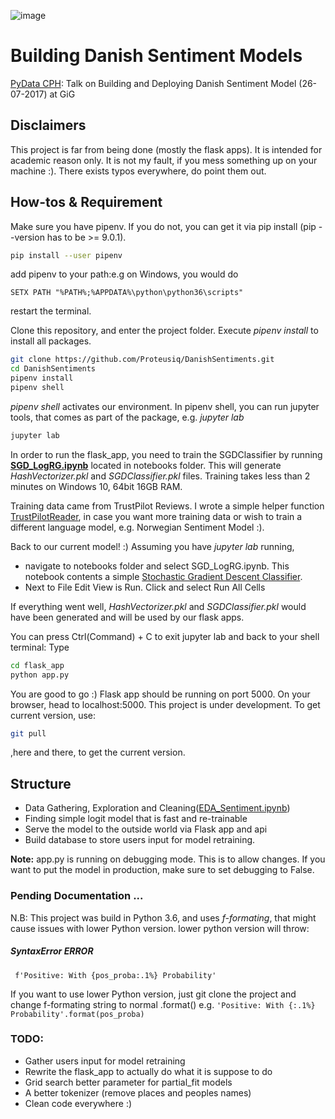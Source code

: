 ![image](https://user-images.githubusercontent.com/14926709/43322711-be0344a6-91af-11e8-83ca-2aa47ab5700f.png)

# Building Danish Sentiment Models
[PyData CPH](https://www.meetup.com/PyData-Copenhagen/): Talk on Building and Deploying Danish Sentiment Model (26-07-2017) at GiG

## Disclaimers
This project is far from being done (mostly the flask apps). It is intended for academic reason only. It is not my fault, if you mess something up on your machine :). There exists typos everywhere, do point them out.

## How-tos & Requirement

Make sure you have pipenv. If you do not, you can get it via pip install (pip --version has to be >= 9.0.1).
```bash
pip install --user pipenv
```
add pipenv to your path:e.g on Windows, you would do
```
SETX PATH "%PATH%;%APPDATA%\python\python36\scripts"
```
restart the terminal. 

Clone this repository, and enter the project folder. Execute _pipenv install_ to install all packages.

``` bash
git clone https://github.com/Proteusiq/DanishSentiments.git
cd DanishSentiments
pipenv install
pipenv shell

```

_pipenv shell_ activates our environment. In pipenv shell, you can run jupyter tools, that comes as part of the package, e.g. _jupyter lab_

```bash
jupyter lab
```

In order to run the flask_app, you need to train the SGDClassifier by running [**SGD_LogRG.ipynb**](./notebooks/SGD_LogRg.ipynb) located in notebooks folder. This will generate _HashVectorizer.pkl_ and _SGDClassifier.pkl_ files. Training takes less than 2 minutes on Windows 10, 64bit 16GB RAM.

Training data came from TrustPilot Reviews. I wrote a simple helper function [TrustPilotReader](https://github.com/Proteusiq/TrustPilotReader), in case you want more training data or wish to train a different language model, e.g. Norwegian Sentiment Model :).

Back to our current model! :) Assuming you have _jupyter lab_ running,
- navigate to notebooks folder and select SGD_LogRG.ipynb. This notebook contents a simple [Stochastic Gradient Descent Classifier](http://scikit-learn.org/stable/modules/sgd.html#classification).
- Next to File Edit View is Run. Click and select Run All Cells

If everything went well, _HashVectorizer.pkl_ and _SGDClassifier.pkl_ would have been generated and will be used by our flask apps.

You can press Ctrl(Command) + C to exit jupyter lab and back to your shell terminal: Type

```bash
cd flask_app
python app.py
```

You are good to go :) Flask app should be running on port 5000. On your browser, head to localhost:5000.
This project is under development. To get current version, use:

```bash
git pull
```

,here and there, to get the current version.

## Structure
- Data Gathering, Exploration and Cleaning([EDA_Sentiment.ipynb](./notebooks/EDA_Sentiment.ipynb))
- Finding simple logit model that is fast and re-trainable
- Serve the model to the outside world via Flask app and api
- Build database to store users input for model retraining.

**Note:** app.py is running on debugging mode. This is to allow changes. If you want to put the model in production, make sure to set debugging to False.

### Pending Documentation ...

N.B: This project was build in Python 3.6, and uses _f-formating_, that might cause issues with lower Python version. lower python version will throw:

##### SyntaxError ERROR
``` f'Positive: With {pos_proba:.1%} Probability'```
 
If you want to use lower Python version, just git clone the project and change f-formating string to normal
.format() e.g.
```'Positive: With {:.1%} Probability'.format(pos_proba)```

### TODO:
- Gather users input for model retraining
- Rewrite the flask_app to actually do what it is suppose to do
- Grid search better parameter for partial_fit models
- A better tokenizer (remove places and peoples names)
- Clean code everywhere :)